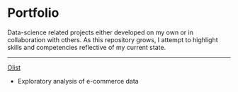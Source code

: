 # Portfolio
Data-science related projects either developed on my own or in collaboration with others. As this repository grows, I attempt to highlight skills and competencies reflective of my current state.

___

[Olist](https://github.com/Jahnic/Portfolio/blob/master/Olist.ipynb)
* Exploratory analysis of e-commerce data
